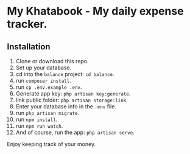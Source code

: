 # My Khatabook - My daily expense tracker.


## Installation

1. Clone or download this repo.
2. Set up your database.
3. cd into the `balance` project: `cd balance`.
4. run `composer install`.
5. run `cp .env.example .env`.
6. Generate app key: `php artisan key:generate`.
7. link public folder: `php artisan storage:link`.
8. Enter your database info in the `.env` file.
9. run `php artisan migrate`.
10. run `npm install`.
11. run `npm run watch`.
12. And of course, run the app: `php artisan serve`.

Enjoy keeping track of your money.
